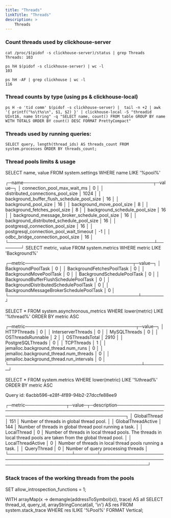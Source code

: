 ```yaml
---
title: "Threads"
linkTitle: "Threads"
description: >
    Threads
---
```



### Count threads used by clickhouse-server

```
cat /proc/$(pidof -s clickhouse-server)/status | grep Threads
Threads: 103

ps hH $(pidof -s clickhouse-server) | wc -l
103

ps hH -AF | grep clickhouse | wc -l
116
```

### Thread counts by type (using ps & clickhouse-local)


```
ps H -o 'tid comm' $(pidof -s clickhouse-server) |  tail -n +2 | awk '{ printf("%s\t%s\n", $1, $2) }' | clickhouse-local -S "threadid UInt16, name String" -q "SELECT name, count() FROM table GROUP BY name WITH TOTALS ORDER BY count() DESC FORMAT PrettyCompact"
```

### Threads used by running queries:

```
SELECT query, length(thread_ids) AS threads_count FROM system.processes ORDER BY threads_count;
```

### Thread pools limits & usage

<code-block ignore-vars="true" lang="sql">
SELECT
    name,
    value
FROM system.settings
WHERE name LIKE '%pool%'

┌─name─────────────────────────────────────────┬─value─┐
│ connection_pool_max_wait_ms                  │ 0     │
│ distributed_connections_pool_size            │ 1024  │
│ background_buffer_flush_schedule_pool_size   │ 16    │
│ background_pool_size                         │ 16    │
│ background_move_pool_size                    │ 8     │
│ background_fetches_pool_size                 │ 8     │
│ background_schedule_pool_size                │ 16    │
│ background_message_broker_schedule_pool_size │ 16    │
│ background_distributed_schedule_pool_size    │ 16    │
│ postgresql_connection_pool_size              │ 16    │
│ postgresql_connection_pool_wait_timeout      │ -1    │
│ odbc_bridge_connection_pool_size             │ 16    │
└──────────────────────────────────────────────┴───────┘
</code-block>
<code-block ignore-vars="true" lang="sql">
SELECT
    metric,
    value
FROM system.metrics
WHERE metric LIKE 'Background%\'

┌─metric──────────────────────────────────┬─value─┐
│ BackgroundPoolTask                      │     0 │
│ BackgroundFetchesPoolTask               │     0 │
│ BackgroundMovePoolTask                  │     0 │
│ BackgroundSchedulePoolTask              │     0 │
│ BackgroundBufferFlushSchedulePoolTask   │     0 │
│ BackgroundDistributedSchedulePoolTask   │     0 │
│ BackgroundMessageBrokerSchedulePoolTask │     0 │
└─────────────────────────────────────────┴───────┘


SELECT *
FROM system.asynchronous_metrics
WHERE lower(metric) LIKE '%thread%'
ORDER BY metric ASC

┌─metric───────────────────────────────────┬─value─┐
│ HTTPThreads                              │     0 │
│ InterserverThreads                       │     0 │
│ MySQLThreads                             │     0 │
│ OSThreadsRunnable                        │     2 │
│ OSThreadsTotal                           │  2910 │
│ PostgreSQLThreads                        │     0 │
│ TCPThreads                               │     1 │
│ jemalloc.background_thread.num_runs      │     0 │
│ jemalloc.background_thread.num_threads   │     0 │
│ jemalloc.background_thread.run_intervals │     0 │
└──────────────────────────────────────────┴───────┘


SELECT *
FROM system.metrics
WHERE lower(metric) LIKE '%thread%'
ORDER BY metric ASC

Query id: 6acbb596-e28f-4f89-94b2-27dccfe88ee9

┌─metric─────────────┬─value─┬─description───────────────────────────────────────────────────────────────────────────────────────────────────────┐
│ GlobalThread       │   151 │ Number of threads in global thread pool.                                                                          │
│ GlobalThreadActive │   144 │ Number of threads in global thread pool running a task.                                                           │
│ LocalThread        │     0 │ Number of threads in local thread pools. The threads in local thread pools are taken from the global thread pool. │
│ LocalThreadActive  │     0 │ Number of threads in local thread pools running a task.                                                           │
│ QueryThread        │     0 │ Number of query processing threads                                                                                │
└────────────────────┴───────┴───────────────────────────────────────────────────────────────────────────────────────────────────────────────────┘
</code-block>

### Stack traces of the working threads from the pools

<code-block ignore-vars="true" lang="sql">
SET allow_introspection_functions = 1;

WITH arrayMap(x -> demangle(addressToSymbol(x)), trace) AS all
SELECT
    thread_id,
    query_id,
    arrayStringConcat(all, '\n') AS res
FROM system.stack_trace
WHERE res ILIKE '%Pool%'
FORMAT Vertical;
</code-block>